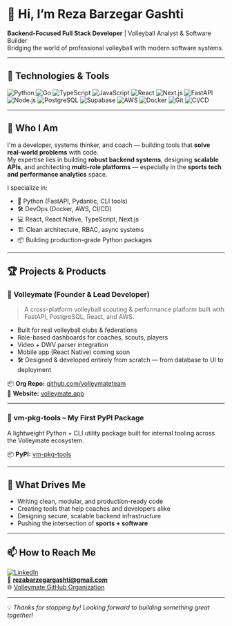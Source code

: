 # 👋 Hi, I’m Reza Barzegar Gashti

**Backend-Focused Full Stack Developer** | Volleyball Analyst & Software Builder  
Bridging the world of professional volleyball with modern software systems.

---

## 🔧 Technologies & Tools

![Python](https://img.shields.io/badge/Python-3776AB?style=for-the-badge&logo=python&logoColor=white)
![Go](https://img.shields.io/badge/-Go-00ADD8?style=for-the-badge&logo=go)
![TypeScript](https://img.shields.io/badge/TypeScript-007ACC?style=for-the-badge&logo=typescript&logoColor=white)
![JavaScript](https://img.shields.io/badge/JavaScript-F7DF1E?style=for-the-badge&logo=javascript&logoColor=black)
![React](https://img.shields.io/badge/React-20232A?style=for-the-badge&logo=react&logoColor=61DAFB)
![Next.js](https://img.shields.io/badge/Next.js-000000?style=for-the-badge&logo=nextdotjs&logoColor=white)
![FastAPI](https://img.shields.io/badge/FastAPI-009688?style=for-the-badge&logo=fastapi&logoColor=white)
![Node.js](https://img.shields.io/badge/Node.js-339933?style=for-the-badge&logo=nodedotjs&logoColor=white)
![PostgreSQL](https://img.shields.io/badge/PostgreSQL-336791?style=for-the-badge&logo=postgresql&logoColor=white)
![Supabase](https://img.shields.io/badge/Supabase-3ECF8E?style=for-the-badge&logo=supabase&logoColor=white)
![AWS](https://img.shields.io/badge/AWS-232F3E?style=for-the-badge&logo=amazonaws&logoColor=white)
![Docker](https://img.shields.io/badge/Docker-2496ED?style=for-the-badge&logo=docker&logoColor=white)
![Git](https://img.shields.io/badge/Git-F05032?style=for-the-badge&logo=git&logoColor=white)
![CI/CD](https://img.shields.io/badge/CI%2FCD-2088FF?style=for-the-badge&logo=githubactions&logoColor=white)

---

## 🧠 Who I Am

I'm a developer, systems thinker, and coach — building tools that **solve real-world problems** with code.  
My expertise lies in building **robust backend systems**, designing **scalable APIs**, and architecting **multi-role platforms** — especially in the **sports tech and performance analytics** space.

I specialize in:
- 🐍 Python (FastAPI, Pydantic, CLI tools)
- 🛠️ DevOps (Docker, AWS, CI/CD)
- 💻 React, React Native, TypeScript, Next.js
- 🏗️ Clean architecture, RBAC, async systems
- 📦 Building production-grade Python packages

---

## 🏆 Projects & Products

### 🏐 **Volleymate** (Founder & Lead Developer)

> A cross-platform volleyball scouting & performance platform built with FastAPI, PostgreSQL, React, and AWS.

- Built for real volleyball clubs & federations
- Role-based dashboards for coaches, scouts, players
- Video + DWV parser integration
- Mobile app (React Native) coming soon
- 🛠️ Designed & developed entirely from scratch — from database to UI to deployment

📦 **Org Repo:** [github.com/volleymateteam](https://github.com/volleymateteam)  
📘 **Website:** [volleymate.app](https://www.volleymate.app)

---

### 🔧 **vm-pkg-tools** – My First PyPI Package

A lightweight Python + CLI utility package built for internal tooling across the Volleymate ecosystem.

📦 **PyPI:** [vm-pkg-tools](https://pypi.org/project/vm-pkg-tools/)  

---

## 🧩 What Drives Me

- Writing clean, modular, and production-ready code  
- Creating tools that help coaches and developers alike  
- Designing secure, scalable backend infrastructure  
- Pushing the intersection of **sports + software**

---

## 📫 How to Reach Me

[![LinkedIn](https://img.shields.io/badge/LinkedIn-0077B5?style=for-the-badge&logo=linkedin&logoColor=white)](https://www.linkedin.com/in/reza-barzegar-gashti/)  
📧 **rezabarzegargashti@gmail.com**  
🌐 [Volleymate GitHub Organization](https://github.com/volleymateteam)

---

💡 *Thanks for stopping by! Looking forward to building something great together!*
